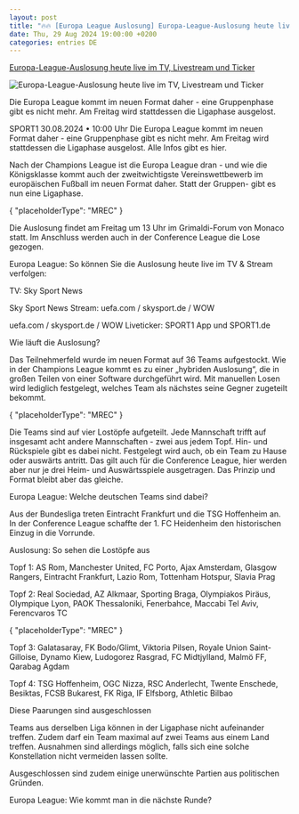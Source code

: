```yaml
---
layout: post
title: "🔥🔥 [Europa League Auslosung] Europa-League-Auslosung heute live im TV, Livestream und Ticker"
date: Thu, 29 Aug 2024 19:00:00 +0200
categories: entries DE
---
```

[Europa-League-Auslosung heute live im TV, Livestream und Ticker](https://www.sport1.de/news/fussball/europa-league/2024/08/europa-league-auslosung-heute-live-im-tv-stream-und-ticker)

![Europa-League-Auslosung heute live im TV, Livestream und Ticker](https://reshape.sport1.de/c/t/1b6d1524-cd65-40a5-a233-280f6da2ca1e/1200x630)

Die Europa League kommt im neuen Format daher - eine Gruppenphase gibt es nicht mehr. Am Freitag wird stattdessen die Ligaphase ausgelost.

SPORT1 30.08.2024 • 10:00 Uhr Die Europa League kommt im neuen Format daher - eine Gruppenphase gibt es nicht mehr. Am Freitag wird stattdessen die Ligaphase ausgelost. Alle Infos gibt es hier.

Nach der Champions League ist die Europa League dran - und wie die Königsklasse kommt auch der zweitwichtigste Vereinswettbewerb im europäischen Fußball im neuen Format daher. Statt der Gruppen- gibt es nun eine Ligaphase.

{ "placeholderType": "MREC" }

Die Auslosung findet am Freitag um 13 Uhr im Grimaldi-Forum von Monaco statt. Im Anschluss werden auch in der Conference League die Lose gezogen.

Europa League: So können Sie die Auslosung heute live im TV & Stream verfolgen:

TV: Sky Sport News

Sky Sport News Stream: uefa.com / skysport.de / WOW

uefa.com / skysport.de / WOW Liveticker: SPORT1 App und SPORT1.de

Wie läuft die Auslosung?

Das Teilnehmerfeld wurde im neuen Format auf 36 Teams aufgestockt. Wie in der Champions League kommt es zu einer „hybriden Auslosung“, die in großen Teilen von einer Software durchgeführt wird. Mit manuellen Losen wird lediglich festgelegt, welches Team als nächstes seine Gegner zugeteilt bekommt.

{ "placeholderType": "MREC" }

Die Teams sind auf vier Lostöpfe aufgeteilt. Jede Mannschaft trifft auf insgesamt acht andere Mannschaften - zwei aus jedem Topf. Hin- und Rückspiele gibt es dabei nicht. Festgelegt wird auch, ob ein Team zu Hause oder auswärts antritt. Das gilt auch für die Conference League, hier werden aber nur je drei Heim- und Auswärtsspiele ausgetragen. Das Prinzip und Format bleibt aber das gleiche.

Europa League: Welche deutschen Teams sind dabei?

Aus der Bundesliga treten Eintracht Frankfurt und die TSG Hoffenheim an. In der Conference League schaffte der 1. FC Heidenheim den historischen Einzug in die Vorrunde.

Auslosung: So sehen die Lostöpfe aus

Topf 1: AS Rom, Manchester United, FC Porto, Ajax Amsterdam, Glasgow Rangers, Eintracht Frankfurt, Lazio Rom, Tottenham Hotspur, Slavia Prag

Topf 2: Real Sociedad, AZ Alkmaar, Sporting Braga, Olympiakos Piräus, Olympique Lyon, PAOK Thessaloniki, Fenerbahce, Maccabi Tel Aviv, Ferencvaros TC

{ "placeholderType": "MREC" }

Topf 3: Galatasaray, FK Bodo/Glimt, Viktoria Pilsen, Royale Union Saint-Gilloise, Dynamo Kiew, Ludogorez Rasgrad, FC Midtjylland, Malmö FF, Qarabag Agdam

Topf 4: TSG Hoffenheim, OGC Nizza, RSC Anderlecht, Twente Enschede, Besiktas, FCSB Bukarest, FK Riga, IF Elfsborg, Athletic Bilbao

Diese Paarungen sind ausgeschlossen

Teams aus derselben Liga können in der Ligaphase nicht aufeinander treffen. Zudem darf ein Team maximal auf zwei Teams aus einem Land treffen. Ausnahmen sind allerdings möglich, falls sich eine solche Konstellation nicht vermeiden lassen sollte.

Ausgeschlossen sind zudem einige unerwünschte Partien aus politischen Gründen.

Europa League: Wie kommt man in die nächste Runde?

